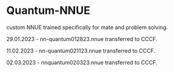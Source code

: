 # Quantum-NNUE
custom NNUE trained specifically for mate and problem solving.

29.01.2023 - nn-quantum012823.nnue transferred to CCCF.

11.02.2023 - nn-quantum021123.nnue transferred to CCCF.

02.03.2023 - nnquantum020323.nnue transferred to CCCF.

